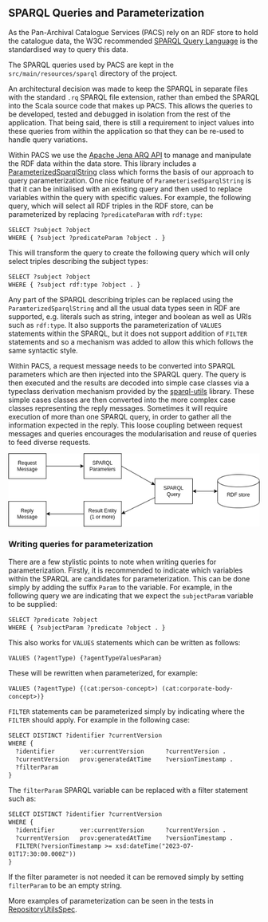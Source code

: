 ## SPARQL Queries and Parameterization

As the Pan-Archival Catalogue Services (PACS) rely on an RDF store to hold the catalogue data, the W3C recommended
[SPARQL Query Language](https://www.w3.org/TR/sparql11-query/) is the standardised way to query this data.

The SPARQL queries used by PACS are kept in the `src/main/resources/sparql` directory of the project.

An architectural decision was made to keep the SPARQL in separate files with the standard `.rq` SPARQL file extension,
rather than embed the SPARQL into the Scala source code that makes up PACS. This allows the queries to be developed,
tested and debugged in isolation from the rest of the application. That being said, there is still a requirement to
inject values into these queries from within the application so that they can be re-used to handle query variations.

Within PACS we use the [Apache Jena ARQ API](https://jena.apache.org/documentation/query/index.html) to manage and
manipulate the RDF data within the data store. This library includes a [ParameterizedSparqlString](https://jena.apache.org/documentation/javadoc/arq/org.apache.jena.arq/org/apache/jena/query/ParameterizedSparqlString.html)
class which forms the basis of our approach to query parameterization. One nice feature of `ParameterisedSparqlString`
is that it can be initialised with an existing query and then used to replace variables within the query with
specific values. For example, the following query, which will select all RDF triples in the RDF store, can be 
parameterized by replacing `?predicateParam` with `rdf:type`:
```
SELECT ?subject ?object
WHERE { ?subject ?predicateParam ?object . }
```
This will transform the query to create the following query which will only select triples describing the subject types:
```
SELECT ?subject ?object 
WHERE { ?subject rdf:type ?object . }
```
Any part of the SPARQL describing triples can be replaced using the `ParamterizedSparqlString` and all the usual data
types seen in RDF are supported, e.g. literals such as string, integer and boolean as well as URIs such as `rdf:type`.
It also supports the parameterization of `VALUES` statements within the SPARQL, but it does not support addition of
`FILTER` statements and so a mechanism was added to allow this which follows the same syntactic style.

Within PACS, a request message needs to be converted into SPARQL parameters which are then injected into the SPARQL
query. The query is then executed and the results are decoded into simple case classes via a typeclass derivation
mechanism provided by the [sparql-utils](https://github.com/phenoscape/sparql-utils) library. These simple cases
classes are then converted into the more complex case classes representing the reply messages. Sometimes it will
require execution of more than one SPARQL query, in order to gather all the information expected in the reply. This 
loose coupling between request messages and queries encourages the modularisation and reuse of queries to feed diverse
requests.

![SPARQL flow](images/SPARQL-flow.png)


### Writing queries for parameterization

There are a few stylistic points to note when writing queries for parameterization. Firstly, it is recommended to 
indicate which variables within the SPARQL are candidates for parameterization. This can be done simply by adding the
suffix `Param` to the variable. For example, in the following query we are indicating that we expect the `subjectParam`
variable to be supplied:
```
SELECT ?predicate ?object 
WHERE { ?subjectParam ?predicate ?object . }
```
This also works for `VALUES` statements which can be written as follows:
```
VALUES (?agentType) {?agentTypeValuesParam} 
```
These will be rewritten when parameterized, for example:
```
VALUES (?agentType) {(cat:person-concept>) (cat:corporate-body-concept>)}
```
`FILTER` statements can be parameterized simply by indicating where the `FILTER` should apply. For
example in the following case:
```
SELECT DISTINCT ?identifier ?currentVersion
WHERE {
  ?identifier       ver:currentVersion      ?currentVersion .
  ?currentVersion   prov:generatedAtTime    ?versionTimestamp .
  ?filterParam
}
```
The `filterParam` SPARQL variable can be replaced with a filter statement such as:
```
SELECT DISTINCT ?identifier ?currentVersion
WHERE {
  ?identifier       ver:currentVersion      ?currentVersion .
  ?currentVersion   prov:generatedAtTime    ?versionTimestamp .
  FILTER(?versionTimestamp >= xsd:dateTime("2023-07-01T17:30:00.000Z"))
}
```
If the filter parameter is not needed it can be removed simply by setting `filterParam` to be an empty
string.

More examples of parameterization can be seen in the tests in [RepositoryUtilsSpec](src/test/scala/uk/gov/nationalarchives/omega/api/repository/RepositoryUtilsSpec.scala).